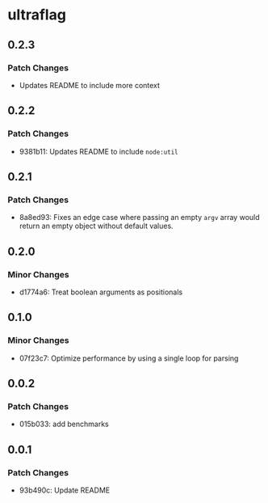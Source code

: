 # ultraflag

## 0.2.3

### Patch Changes

- Updates README to include more context

## 0.2.2

### Patch Changes

- 9381b11: Updates README to include `node:util`

## 0.2.1

### Patch Changes

- 8a8ed93: Fixes an edge case where passing an empty `argv` array would return an empty object without default values.

## 0.2.0

### Minor Changes

- d1774a6: Treat boolean arguments as positionals

## 0.1.0

### Minor Changes

- 07f23c7: Optimize performance by using a single loop for parsing

## 0.0.2

### Patch Changes

- 015b033: add benchmarks

## 0.0.1

### Patch Changes

- 93b490c: Update README
